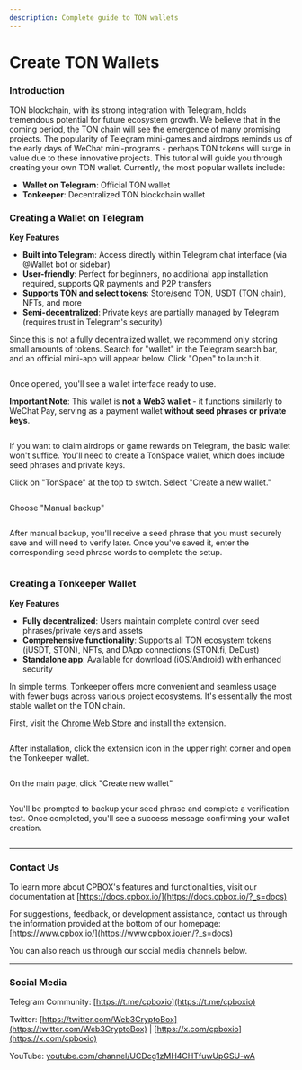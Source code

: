 ```yaml
---
description: Complete guide to TON wallets
---
```


# Create TON Wallets

### Introduction

TON blockchain, with its strong integration with Telegram, holds tremendous potential for future ecosystem growth. We believe that in the coming period, the TON chain will see the emergence of many promising projects. The popularity of Telegram mini-games and airdrops reminds us of the early days of WeChat mini-programs - perhaps TON tokens will surge in value due to these innovative projects. This tutorial will guide you through creating your own TON wallet. Currently, the most popular wallets include:

* **Wallet on Telegram**: Official TON wallet
* **Tonkeeper**: Decentralized TON blockchain wallet

### Creating a Wallet on Telegram

**Key Features**

* **Built into Telegram**: Access directly within Telegram chat interface (via @Wallet bot or sidebar)
* **User-friendly**: Perfect for beginners, no additional app installation required, supports QR payments and P2P transfers
* **Supports TON and select tokens**: Store/send TON, USDT (TON chain), NFTs, and more
* **Semi-decentralized**: Private keys are partially managed by Telegram (requires trust in Telegram's security)

Since this is not a fully decentralized wallet, we recommend only storing small amounts of tokens. Search for "wallet" in the Telegram search bar, and an official mini-app will appear below. Click "Open" to launch it.

<figure><img src="../../.gitbook/assets/ton-wallet-telegram-search.png" alt=""><figcaption></figcaption></figure>

Once opened, you'll see a wallet interface ready to use.

**Important Note**: This wallet is **not a Web3 wallet** - it functions similarly to WeChat Pay, serving as a payment wallet **without seed phrases or private keys**.

<figure><img src="../../.gitbook/assets/ton-wallet-basic-interface.png" alt=""><figcaption></figcaption></figure>

If you want to claim airdrops or game rewards on Telegram, the basic wallet won't suffice. You'll need to create a TonSpace wallet, which does include seed phrases and private keys.

Click on "TonSpace" at the top to switch. Select "Create a new wallet."

<figure><img src="../../.gitbook/assets/ton-wallet-tonspace-create.png" alt=""><figcaption></figcaption></figure>

Choose "Manual backup"

<figure><img src="../../.gitbook/assets/ton-wallet-manual-backup.png" alt=""><figcaption></figcaption></figure>

After manual backup, you'll receive a seed phrase that you must securely save and will need to verify later. Once you've saved it, enter the corresponding seed phrase words to complete the setup.

<figure><img src="../../.gitbook/assets/ton-wallet-seed-phrase.png" alt=""><figcaption></figcaption></figure>

### Creating a Tonkeeper Wallet

**Key Features**
* **Fully decentralized**: Users maintain complete control over seed phrases/private keys and assets
* **Comprehensive functionality**: Supports all TON ecosystem tokens (jUSDT, STON), NFTs, and DApp connections (STON.fi, DeDust)
* **Standalone app**: Available for download (iOS/Android) with enhanced security

In simple terms, Tonkeeper offers more convenient and seamless usage with fewer bugs across various project ecosystems. It's essentially the most stable wallet on the TON chain.

First, visit the [Chrome Web Store](https://chromewebstore.google.com/category/extensions?utm_source=ext_sidebar&hl=en) and install the extension.

<figure><img src="../../.gitbook/assets/ton-wallet-tonkeeper-extension-install.png" alt=""><figcaption></figcaption></figure>

After installation, click the extension icon in the upper right corner and open the Tonkeeper wallet.

<figure><img src="../../.gitbook/assets/ton-wallet-tonkeeper-extension-open.png" alt=""><figcaption></figcaption></figure>

On the main page, click "Create new wallet"

<figure><img src="../../.gitbook/assets/ton-wallet-tonkeeper-create-wallet.png" alt=""><figcaption></figcaption></figure>

You'll be prompted to backup your seed phrase and complete a verification test. Once completed, you'll see a success message confirming your wallet creation.

<figure><img src="../../.gitbook/assets/ton-wallet-tonkeeper-wallet-success.png" alt=""><figcaption></figcaption></figure>

---

### Contact Us

To learn more about CPBOX's features and functionalities, visit our documentation at [https://docs.cpbox.io/](https://docs.cpbox.io/?_s=docs)

For suggestions, feedback, or development assistance, contact us through the information provided at the bottom of our homepage: [https://www.cpbox.io/](https://www.cpbox.io/en/?_s=docs)

You can also reach us through our social media channels below.

---

### Social Media

Telegram Community: [https://t.me/cpboxio](https://t.me/cpboxio)

Twitter: [https://twitter.com/Web3CryptoBox](https://twitter.com/Web3CryptoBox) | [https://x.com/cpboxio](https://x.com/cpboxio)

YouTube: [youtube.com/channel/UCDcg1zMH4CHTfuwUpGSU-wA](../solana-gong-ju/solana-yi-jian-fa-bi.md)
